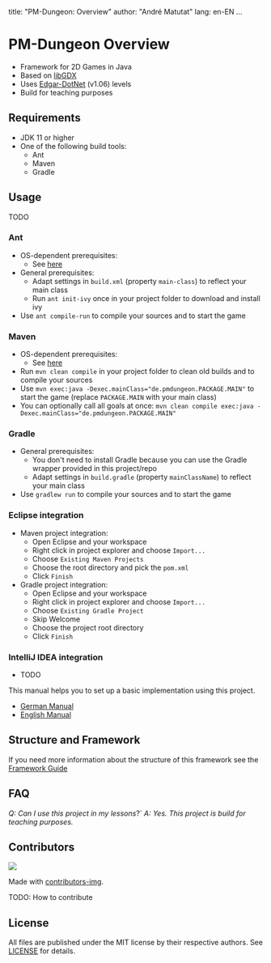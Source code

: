 title: "PM-Dungeon: Overview"
author: "André Matutat"
lang: en-EN
...

# PM-Dungeon Overview

- Framework for 2D Games in Java
- Based on [libGDX](https://libgdx.com/)
- Uses [Edgar-DotNet](https://github.com/OndrejNepozitek/Edgar-DotNet) (v1.06) levels
- Build for teaching purposes



## Requirements

- JDK 11 or higher
- One of the following build tools:
  - Ant
  - Maven
  - Gradle

## Usage

TODO

### Ant
- OS-dependent prerequisites:
  - See [here](https://ant.apache.org/manual/install.html)
- General prerequisites:
  - Adapt settings in `build.xml` (property `main-class`) to reflect your main class
  - Run `ant init-ivy` once in your project folder to download and install ivy
- Use `ant compile-run` to compile your sources and to start the game

### Maven
- OS-dependent prerequisites:
  - See [here](https://maven.apache.org/install.html)
- Run `mvn clean compile` in your project folder to clean old builds and to compile your sources 
- Use `mvn exec:java -Dexec.mainClass="de.pmdungeon.PACKAGE.MAIN"` to start the game (replace `PACKAGE.MAIN` with your main class)
- You can optionally call all goals at once: `mvn clean compile exec:java -Dexec.mainClass="de.pmdungeon.PACKAGE.MAIN"`

### Gradle
- General prerequisites:
  - You don't need to install Gradle because you can use the Gradle wrapper provided in this project/repo
  - Adapt settings in `build.gradle` (property `mainClassName`) to reflect your main class
- Use `gradlew run` to compile your sources and to start the game

### Eclipse integration
- Maven project integration:
  - Open Eclipse and your workspace
  - Right click in project explorer and choose `Import...`
  - Choose `Existing Maven Projects`
  - Choose the root directory and pick the `pom.xml`
  - Click `Finish`
- Gradle project integration:
  - Open Eclipse and your workspace
  - Right click in project explorer and choose `Import...`
  - Choose `Existing Gradle Project`
  - Skip Welcome
  - Choose the project root directory
  - Click `Finish`

### IntelliJ IDEA integration
- TODO

This manual helps you to set up a basic implementation using this project.
- [German Manual](./docs/manual_DE.md)
- [English Manual](./docs/manual_EN.md)


## Structure and Framework

If you need more information about the structure of this framework see the [Framework Guide](./docs/framework_EN.md)

## FAQ
*Q: Can I use this project in my lessons*?`
*A: Yes. This project is build for teaching purposes.*

## Contributors

<a href="https://github.com/AMatutat/pmdungeon/graphs/contributors">
  <img src="https://contrib.rocks/image?repo=AMatutat/pmdungeon" />
</a> <br>

Made with [contributors-img](https://contrib.rocks).


TODO: How to contribute


## License

All files are published under the MIT license by their respective authors. See [LICENSE](./LICENSE.md) for details.

